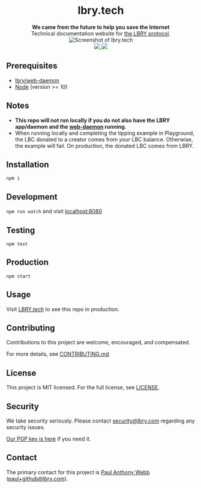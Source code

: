 <h1 align="center">lbry.tech</h1>

<div align="center">
  <strong>We came from the future to help you save the Internet</strong>
</div>

<div align="center">
  Technical documentation website for <a href="https://lbry.com">the LBRY protocol</a>.
</div>

<div align="center">
  <img src="https://spee.ch/f2c2c29f7e6a76d84b341c5f42a832db7589b410/dottech-2018-october.png" title="Screenshot of lbry.tech"/>
</div>

<div align="center">
  <a href="https://travis-ci.org/lbryio/lbry.tech">
    <img src="https://img.shields.io/travis/lbryio/lbry.tech/master.svg?style=flat-square"/>
  </a>

  <a href="https://snyk.io/test/github/lbryio/lbry.tech">
    <img src="https://snyk.io/test/github/lbryio/lbry.tech/badge.svg?style=flat-square"/>
  </a>
</div>



## Prerequisites
- [lbry/web-daemon](https://github.com/lbryio/web-daemon)
- [Node](https://nodejs.org) (version >= 10)

## Notes
- **This repo will not run locally if you do not also have the LBRY app/daemon and the [web-daemon](https://github.com/lbryio/web-daemon) running.**
- When running locally and completing the tipping example in Playground, the LBC donated to a creator comes from _your_ LBC balance. Otherwise, the example will fail. On production, the donated LBC comes from LBRY.

## Installation
`npm i`

## Development
`npm run watch` and visit [localhost:8080](http://localhost:8080)

## Testing
`npm test`

## Production
`npm start`

## Usage
Visit [LBRY.tech](https://lbry.tech) to see this repo in production.

## Contributing
Contributions to this project are welcome, encouraged, and compensated.

For more details, see [CONTRIBUTING.md](CONTRIBUTING.md).

## License
This project is MIT licensed. For the full license, see [LICENSE](LICENSE).

## Security
We take security seriously. Please contact [security@lbry.com](mailto:security@lbry.com) regarding any security issues.

[Our PGP key is here](https://keybase.io/lbry/key.asc) if you need it.

## Contact
The primary contact for this project is [Paul Anthony Webb](https://github.com/NetOperatorWibby) (paul+github@lbry.com).
